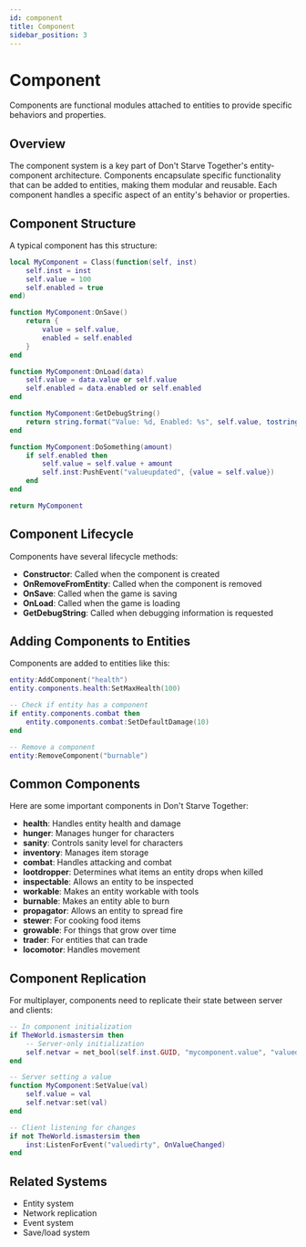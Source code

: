 ```yaml
---
id: component
title: Component
sidebar_position: 3
---
```


# Component

Components are functional modules attached to entities to provide specific behaviors and properties.

## Overview

The component system is a key part of Don't Starve Together's entity-component architecture. Components encapsulate specific functionality that can be added to entities, making them modular and reusable. Each component handles a specific aspect of an entity's behavior or properties.

## Component Structure

A typical component has this structure:

```lua
local MyComponent = Class(function(self, inst)
    self.inst = inst
    self.value = 100
    self.enabled = true
end)

function MyComponent:OnSave()
    return {
        value = self.value,
        enabled = self.enabled
    }
end

function MyComponent:OnLoad(data)
    self.value = data.value or self.value
    self.enabled = data.enabled or self.enabled
end

function MyComponent:GetDebugString()
    return string.format("Value: %d, Enabled: %s", self.value, tostring(self.enabled))
end

function MyComponent:DoSomething(amount)
    if self.enabled then
        self.value = self.value + amount
        self.inst:PushEvent("valueupdated", {value = self.value})
    end
end

return MyComponent
```

## Component Lifecycle

Components have several lifecycle methods:

- **Constructor**: Called when the component is created
- **OnRemoveFromEntity**: Called when the component is removed
- **OnSave**: Called when the game is saving
- **OnLoad**: Called when the game is loading
- **GetDebugString**: Called when debugging information is requested

## Adding Components to Entities

Components are added to entities like this:

```lua
entity:AddComponent("health")
entity.components.health:SetMaxHealth(100)

-- Check if entity has a component
if entity.components.combat then
    entity.components.combat:SetDefaultDamage(10)
end

-- Remove a component
entity:RemoveComponent("burnable")
```

## Common Components

Here are some important components in Don't Starve Together:

- **health**: Handles entity health and damage
- **hunger**: Manages hunger for characters
- **sanity**: Controls sanity level for characters
- **inventory**: Manages item storage
- **combat**: Handles attacking and combat
- **lootdropper**: Determines what items an entity drops when killed
- **inspectable**: Allows an entity to be inspected
- **workable**: Makes an entity workable with tools
- **burnable**: Makes an entity able to burn
- **propagator**: Allows an entity to spread fire
- **stewer**: For cooking food items
- **growable**: For things that grow over time
- **trader**: For entities that can trade
- **locomotor**: Handles movement

## Component Replication

For multiplayer, components need to replicate their state between server and clients:

```lua
-- In component initialization
if TheWorld.ismastersim then
    -- Server-only initialization
    self.netvar = net_bool(self.inst.GUID, "mycomponent.value", "valuedirty")
end

-- Server setting a value
function MyComponent:SetValue(val)
    self.value = val
    self.netvar:set(val)
end

-- Client listening for changes
if not TheWorld.ismastersim then
    inst:ListenForEvent("valuedirty", OnValueChanged)
end
```

## Related Systems

- Entity system
- Network replication
- Event system
- Save/load system 